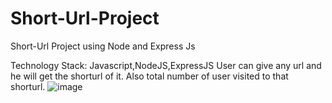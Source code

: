 # Short-Url-Project
Short-Url Project using Node and Express Js

Technology Stack: Javascript,NodeJS,ExpressJS
User can give any url and he will get the shorturl of it. Also total number of user visited to that shorturl.
![image](https://github.com/Selenium100/Short-Url-Project/assets/48276449/0d2ec802-d94a-4d21-b746-7f0513ad5578)
